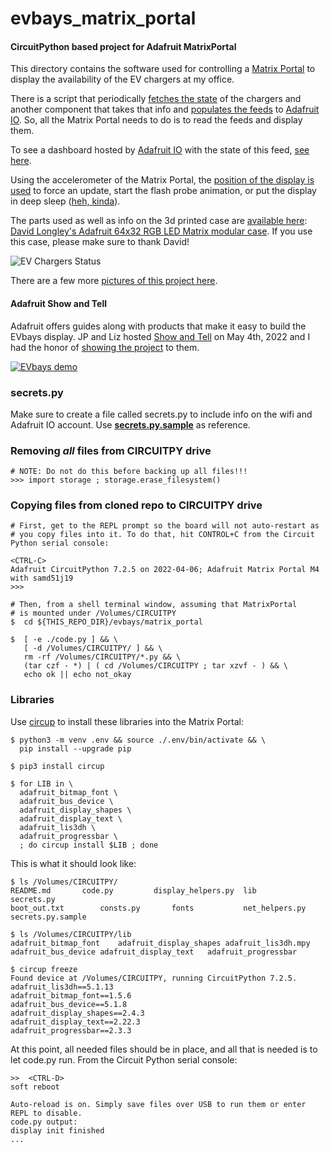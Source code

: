 # evbays_matrix_portal

#### CircuitPython based project for Adafruit MatrixPortal

This directory contains the software used for controlling a
[Matrix Portal](https://www.adafruit.com/product/4745) to display
the availability of the EV chargers at my office.

There is a script that periodically [fetches the state](https://github.com/flavio-fernandes/adaio/blob/master/evbays/evbays.sh) of the chargers
and another component that takes that info and [populates the feeds](https://github.com/flavio-fernandes/adaio/commit/eefe6395bb445304c2b938f2978b69005df73226#r72635066)
to [Adafruit IO](https://io.adafruit.com/).
So, all the Matrix Portal needs to do is to read the feeds and display them.

To see a dashboard hosted by [Adafruit IO](https://io.adafruit.com/) with the state of this feed,
[see here](https://io.adafruit.com/flaviof/dashboards/ev-chargers?kiosk=true). 

Using the accelerometer of the Matrix Portal, the [position of the display is used](https://github.com/flavio-fernandes/adaio/blob/master/evbays/matrix_portal/code.py#L70-L83)
to force an update, start the flash probe animation,
or put the display in deep sleep ([heh, kinda](https://github.com/adafruit/Adafruit_CircuitPython_MatrixPortal/issues/84)).

The parts used as well as info on the 3d printed case are
[available here](https://www.thingiverse.com/thing:4680669):
[David Longley's Adafruit 64x32 RGB LED Matrix modular case](https://www.thingiverse.com/thing:4680669).
If you use this case, please make sure to thank David!

![EV Chargers Status](https://live.staticflickr.com/65535/52042553339_d18e117f20_c.jpg)

There are a few more 
[pictures of this project here]( https://www.flickr.com/gp/38447095@N00/361f58).

#### Adafruit Show and Tell

Adafruit offers guides along with products that make it easy to build the EVbays display.
JP and Liz hosted [Show and Tell](https://www.youtube.com/c/adafruit/videos) on May 4th, 2022 and
I had the honor of [showing the project](https://youtu.be/VTTvp8WajEI?t=1145) to them.

[![EVbays demo](https://img.youtube.com/vi/VTTvp8WajEI/3.jpg)](https://youtu.be/VTTvp8WajEI?t=1145)

### secrets.py

Make sure to create a file called secrets.py to include info on the wifi and Adafruit IO account.
Use [**secrets.py.sample**](https://github.com/flavio-fernandes/adaio/blob/master/evbays/matrix_portal/secrets.py.sample)
as reference.


### Removing _all_ files from CIRCUITPY drive

```
# NOTE: Do not do this before backing up all files!!!
>>> import storage ; storage.erase_filesystem()
```

### Copying files from cloned repo to CIRCUITPY drive
```
# First, get to the REPL prompt so the board will not auto-restart as
# you copy files into it. To do that, hit CONTROL+C from the Circuit Python serial console:

<CTRL-C>
Adafruit CircuitPython 7.2.5 on 2022-04-06; Adafruit Matrix Portal M4 with samd51j19
>>> 

# Then, from a shell terminal window, assuming that MatrixPortal
# is mounted under /Volumes/CIRCUITPY
$  cd ${THIS_REPO_DIR}/evbays/matrix_portal

$  [ -e ./code.py ] && \
   [ -d /Volumes/CIRCUITPY/ ] && \
   rm -rf /Volumes/CIRCUITPY/*.py && \
   (tar czf - *) | ( cd /Volumes/CIRCUITPY ; tar xzvf - ) && \
   echo ok || echo not_okay
```

### Libraries

Use [circup](https://learn.adafruit.com/keep-your-circuitpython-libraries-on-devices-up-to-date-with-circup)
to install these libraries into the Matrix Portal:

```text
$ python3 -m venv .env && source ./.env/bin/activate && \
  pip install --upgrade pip

$ pip3 install circup

$ for LIB in \
  adafruit_bitmap_font \
  adafruit_bus_device \
  adafruit_display_shapes \
  adafruit_display_text \
  adafruit_lis3dh \
  adafruit_progressbar \
  ; do circup install $LIB ; done
```

This is what it should look like:
```text
$ ls /Volumes/CIRCUITPY/
README.md		code.py			display_helpers.py	lib			secrets.py
boot_out.txt		consts.py		fonts			net_helpers.py		secrets.py.sample

$ ls /Volumes/CIRCUITPY/lib
adafruit_bitmap_font	adafruit_display_shapes	adafruit_lis3dh.mpy
adafruit_bus_device	adafruit_display_text	adafruit_progressbar

$ circup freeze
Found device at /Volumes/CIRCUITPY, running CircuitPython 7.2.5.
adafruit_lis3dh==5.1.13
adafruit_bitmap_font==1.5.6
adafruit_bus_device==5.1.8
adafruit_display_shapes==2.4.3
adafruit_display_text==2.22.3
adafruit_progressbar==2.3.3
```

At this point, all needed files should be in place, and all that
is needed is to let code.py run. From the Circuit Python serial console:

```text
>>  <CTRL-D>
soft reboot

Auto-reload is on. Simply save files over USB to run them or enter REPL to disable.
code.py output:
display init finished
...
```
